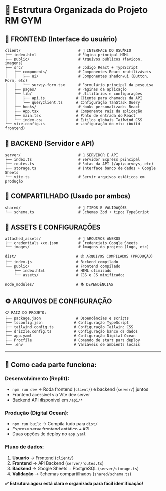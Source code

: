 # 📁 Estrutura Organizada do Projeto RM GYM

## 🎨 **FRONTEND** (Interface do usuário)
```
client/                          # 👥 INTERFACE DO USUÁRIO
├── index.html                   # Página principal HTML
├── public/                      # Arquivos públicos (favicon, imagens)
├── src/                         # Código React + TypeScript
│   ├── components/              # Componentes React reutilizáveis
│   │   ├── ui/                  # Componentes shadcn/ui (Button, Form, etc)
│   │   └── survey-form.tsx      # Formulário principal da pesquisa
│   ├── pages/                   # Páginas da aplicação
│   ├── lib/                     # Utilitários e configurações
│   │   ├── api.ts              # Cliente para chamadas da API
│   │   └── queryClient.ts      # Configuração TanStack Query
│   ├── hooks/                   # Hooks personalizados React
│   ├── App.tsx                 # Componente raiz da aplicação
│   ├── main.tsx                # Ponto de entrada do React
│   └── index.css               # Estilos globais Tailwind CSS
└── vite.config.ts              # Configuração do Vite (build frontend)
```

## 🔧 **BACKEND** (Servidor e API)
```
server/                          # 🔧 SERVIDOR E API
├── index.ts                     # Servidor Express principal
├── routes.ts                    # Rotas da API (/api/surveys, etc)
├── storage.ts                   # Interface banco de dados + Google Sheets
└── vite.ts                      # Servir arquivos estáticos em produção
```

## 🔄 **COMPARTILHADO** (Usado por ambos)
```
shared/                          # 🔄 TIPOS E VALIDAÇÕES
└── schema.ts                    # Schemas Zod + tipos TypeScript
```

## 📂 **ASSETS E CONFIGURAÇÕES**
```
attached_assets/                 # 📎 ARQUIVOS ANEXOS
├── credentials_xxx.json         # Credenciais Google Sheets
└── images/                      # Imagens do projeto (logo, etc)

dist/                           # 📦 ARQUIVOS COMPILADOS (PRODUÇÃO)
├── index.js                    # Backend compilado
└── public/                     # Frontend compilado
    ├── index.html              # HTML otimizado
    └── assets/                 # CSS e JS minificados

node_modules/                   # 📚 DEPENDÊNCIAS
```

## ⚙️ **ARQUIVOS DE CONFIGURAÇÃO**
```
📋 RAIZ DO PROJETO:
├── package.json                # Dependências e scripts
├── tsconfig.json              # Configuração TypeScript
├── tailwind.config.ts         # Configuração Tailwind CSS
├── drizzle.config.ts          # Configuração banco de dados
├── app.yaml                   # Configuração Digital Ocean
├── Procfile                   # Comando de start para deploy
└── .env                       # Variáveis de ambiente locais
```

---

## 🚀 **Como cada parte funciona:**

### **Desenvolvimento (Replit):**
- `npm run dev` → Roda frontend (`client/`) e backend (`server/`) juntos
- Frontend acessível via Vite dev server
- Backend API disponível em `/api/*`

### **Produção (Digital Ocean):**
- `npm run build` → Compila tudo para `dist/`
- Express serve frontend estático + API
- Duas opções de deploy no `app.yaml`

### **Fluxo de dados:**
1. **Usuario** → Frontend (`client/`)
2. **Frontend** → API Backend (`server/routes.ts`)
3. **Backend** → Google Sheets + PostgreSQL (`server/storage.ts`)
4. **Validação** → Schemas compartilhados (`shared/schema.ts`)

**✅ Estrutura agora está clara e organizada para fácil identificação!**